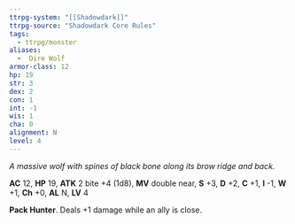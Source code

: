 ```yaml
---
ttrpg-system: "[[Shadowdark]]"
ttrpg-source: "Shadowdark Core Rules"
tags:
  - ttrpg/monster
aliases:
  -  Dire Wolf
armor-class: 12
hp: 19
str: 3
dex: 2
con: 1
int: -1
wis: 1
cha: 0
alignment: N
level: 4
---
```


_A massive wolf with spines of black bone along its brow ridge and back._

**AC** 12, **HP** 19, **ATK** 2 bite +4 (1d8), **MV** double near, **S** +3, **D** +2, **C** +1, **I** -1, **W** +1, **Ch** +0, **AL** N, **LV** 4

**Pack Hunter**. Deals +1 damage while an ally is close.

